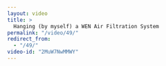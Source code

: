 ```yaml
---
layout: video
title: >
  Hanging (by myself) a WEN Air Filtration System
permalink: "/video/49/"
redirect_from:
  - "/49/"
video-id: "2MuW7NwMMWY"
---
```

